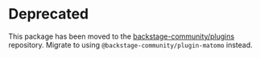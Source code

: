 # Deprecated

This package has been moved to the [backstage-community/plugins](https://github.com/backstage/community-plugins) repository. Migrate to using `@backstage-community/plugin-matomo` instead.